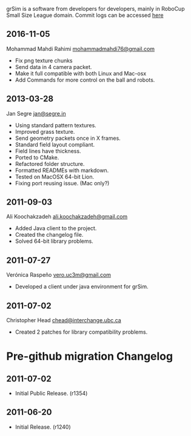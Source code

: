 grSim is a software from developers for developers, mainly
in RoboCup Small Size League domain. Commit logs can be
accessed [here](https://github.com/RoboCup-SSL/grSim/commits/master)

2016-11-05
----------

Mohammad Mahdi Rahimi <mohammadmahdi76@gmail.com>

- Fix png texture chunks
- Send data in 4 camera packet.
- Make it full compatible with both Linux and Mac-osx
- Add Commands for more control on the ball and robots.

2013-03-28
----------

Jan Segre <jan@segre.in>

- Using standard pattern textures.
- Improved grass texture.
- Send geometry packets once in X frames.
- Standard field layout compliant.
- Field lines have thickness.
- Ported to CMake.
- Refactored folder structure.
- Formatted READMEs with markdown.
- Tested on MacOSX 64-bit Lion.
- Fixing port reusing issue. (Mac only?)


2011-09-03
----------

Ali Koochakzadeh <ali.koochakzadeh@gmail.com>

- Added Java client to the project.
- Created the changelog file.
- Solved 64-bit library problems.


2011-07-27
----------

Verónica Raspeño <vero.uc3m@gmail.com>

- Developed a client under java environment for grSim.


2011-07-02
----------

Christopher Head <chead@interchange.ubc.ca>

- Created 2 patches for library compatibility problems.


Pre-github migration Changelog
==============================


2011-07-02
----------

- Initial Public Release. (r1354)


2011-06-20
----------

- Initial Release. (r1240)

